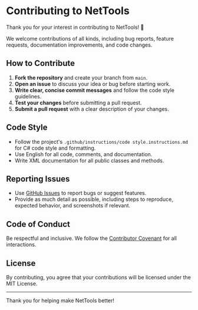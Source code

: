 # Contributing to NetTools

Thank you for your interest in contributing to NetTools! 🎉

We welcome contributions of all kinds, including bug reports, feature requests, documentation improvements, and code changes.

## How to Contribute

1. **Fork the repository** and create your branch from `main`.
2. **Open an issue** to discuss your idea or bug before starting work.
3. **Write clear, concise commit messages** and follow the code style guidelines.
4. **Test your changes** before submitting a pull request.
5. **Submit a pull request** with a clear description of your changes.

## Code Style

- Follow the project's `.github/instructions/code style.instructions.md` for C# code style and formatting.
- Use English for all code, comments, and documentation.
- Write XML documentation for all public classes and methods.

## Reporting Issues

- Use [GitHub Issues](https://github.com/seu-usuario/NetTools/issues) to report bugs or suggest features.
- Provide as much detail as possible, including steps to reproduce, expected behavior, and screenshots if relevant.

## Code of Conduct

Be respectful and inclusive. We follow the [Contributor Covenant](https://www.contributor-covenant.org/version/2/1/code_of_conduct/) for all interactions.

## License

By contributing, you agree that your contributions will be licensed under the MIT License.

---

Thank you for helping make NetTools better!
